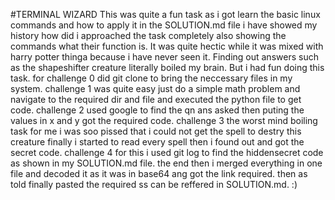 #TERMINAL WIZARD
This was quite a fun task as i got learn the basic linux commands and how to apply it in the SOLUTION.md file i have showed my history how did i approached the task completely also showing the commands what their function is. It was quite hectic while it was mixed with harry potter thinga because i have never seen it. Finding out answers such as the shapeshifter creature literally boiled my brain. But i had fun doing this task.
for challenge 0 did git clone to bring the neccessary files in my system.
challenge 1 was quite easy just do a simple math problem and navigate to the required dir and file and executed the python file to get code. 
challenge 2 used google to find the qn ans asked then puting the values in x and y got the required code.
challenge 3 the worst mind boiling task for me i was soo pissed that i could not get the spell to destry this creature finally i started to read every spell then i found out and got the secret code.
challenge 4 for this i used git log to find the hiddensecret code as shown in my SOLUTION.md file.
the end then i merged everything in one file and decoded it as it was in base64 ang got the link required.
then as told finally pasted the required ss can be reffered in SOLUTION.md.
:)
